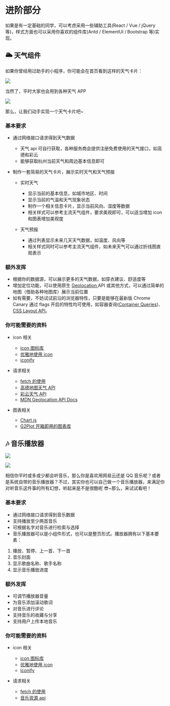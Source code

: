 # 进阶部分

如果是有一定基础的同学，可以考虑采用一些辅助工具(React / Vue / jQuery 等)，样式方面也可以采用你喜欢的组件库(Antd / ElementUI /<strong> </strong>Bootstrap 等)实现。

## 🌥 天气组件

如果你曾经用过助手的小程序，你可能会在首页看到这样的天气卡片：

![](static/boxcnTNJhtqw6Km24fKgAnjZtBS.png)

当然了，平时大家也会用到各种天气 APP

![](static/boxcnUuqMoTjiOH9NSdYx4GCGme.png)

那么，让我们动手实现一个天气卡片吧~

### 基本要求

- 通过网络接口请求得到天气数据

  - 天气 api 可自行获取，各种服务商会提供注册免费使用的天气接口，如高德和彩云
  - 能够获取杭州当前天气和周边基本信息即可
- 制作一套简易的天气卡片，展示实时天气和天气预报

  - 实时天气

    - 显示当前的基本信息，如城市地区、时间
    - 显示当前的气温和天气现象状态
    - 制作一个相关信息卡片，显示当前风向、湿度等数据
    - 相关样式可以参考主流天气组件，要求美观即可，可以适当增加 icon 和图表增加美观度
  - 天气预报

    - 通过列表显示未来几天天气数据，如温度、风向等
    - 相关样式同时可以参考主流天气组件，如未来天气可以通过折线图直观表示

### 额外发挥

- 根据你的数据源，可以展示更多的天气数据，如穿衣建议、舒适度等
- 增加定位功能，可以使用原生 [Geolocation ](https://developer.mozilla.org/zh-CN/docs/Web/API/Geolocation_API)API 或其他方式，可以通过简单的地图（借助各种地图库）展示当前位置
- 如有需要，不妨试试前沿的浏览器特性，只要是能够在最新版 Chrome Canary 通过 flags 开启的特性均可使用，如容器查询([Container Queries](https://developer.mozilla.org/en-US/docs/Web/CSS/CSS_Container_Queries))、[CSS Layout API](https://drafts.css-houdini.org/css-layout-api)。

### 你可能需要的资料

- icon 相关

  - [icon 图标库](https://www.iconfont.cn/)
  - [优雅地使用 icon](https://juejin.cn/post/6844903517564436493)
  - [iconify](http://icon-sets.iconify.design/)
- 请求相关

  - [fetch 的使用](https://developer.mozilla.org/zh-CN/docs/Web/API/Fetch_API/Using_Fetch)
  - [高德地图天气 API](https://lbs.amap.com/api/javascript-api/guide/services/weather)
  - [彩云天气 API](https://docs.caiyunapp.com/docs/intro)
  - [MDN Geolocation API Docs](https://developer.mozilla.org/zh-CN/docs/Web/API/Geolocation_API)
- 图表相关

  - [Chart.js](https://www.chartjs.org/)
  - [G2Plot 开箱即用的图表库](https://g2plot.antv.vision/zh)

## 🎶 音乐播放器

![](static/boxcnRaBolh8i2FkoIJW69a5g3e.png)

![](static/boxcnJ13CDzxp9lwEtGivTuJ4nh.png)

相信你平时或多或少都会听音乐，那么你是喜欢用网易云还是 QQ 音乐呢？或者是系统自带的音乐播放器？不过，其实你也可以自己做一个音乐播放器，来满足你对听音乐这件事的所有幻想，听起来是不是很酷呢 😎~那么，来试试看吧！

### 基本要求

- 通过网络接口请求得到音乐数据
- 支持播放至少两首音乐
- 可根据名字对音乐进行检索与选择
- 音乐播放器可以是小组件形式，也可以是整页形式。播放器拥有以下基本要素：

1. 播放、暂停、上一首、下一首
2. 音乐封面
3. 显示歌曲名称、歌手名称
4. 显示音乐播放进度

### 额外发挥

- 可调节播放器音量
- 为音乐添加滚动歌词
- 对音乐进行评论
- 支持音乐的收藏与分享
- 支持用户上传本地音乐

### 你可能需要的资料

- icon 相关

  - [icon 图标库](https://www.iconfont.cn/)
  - [优雅地使用 icon](https://juejin.cn/post/6844903517564436493)
  - [iconify](http://icon-sets.iconify.design/)
- 请求相关

  - [fetch 的使用](https://developer.mozilla.org/zh-CN/docs/Web/API/Fetch_API/Using_Fetch)
  - [音乐资源 api](https://www.free-api.com/doc/369)

